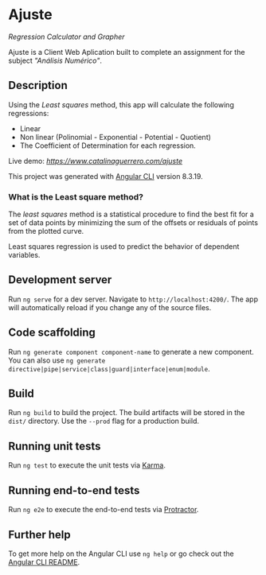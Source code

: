 # Ajuste
_Regression Calculator and Grapher_

Ajuste is a Client Web Aplication built to complete an assignment for the subject _"Análisis Numérico"_.

## Description
Using the _Least squares_ method, this app will calculate the following regressions:
- Linear
- Non linear (Polinomial - Exponential - Potential - Quotient)
- The Coefficient of Determination for each regression.

Live demo: _<https://www.catalinaguerrero.com/ajuste>_

This project was generated with [Angular CLI](https://github.com/angular/angular-cli) version 8.3.19.

### What is the Least square method?
The _least squares_ method is a statistical procedure to find the best fit for a set of data points by minimizing the sum of the offsets or residuals of points from the plotted curve.

Least squares regression is used to predict the behavior of dependent variables.

## Development server

Run `ng serve` for a dev server. Navigate to `http://localhost:4200/`. The app will automatically reload if you change any of the source files.

## Code scaffolding

Run `ng generate component component-name` to generate a new component. You can also use `ng generate directive|pipe|service|class|guard|interface|enum|module`.

## Build

Run `ng build` to build the project. The build artifacts will be stored in the `dist/` directory. Use the `--prod` flag for a production build.

## Running unit tests

Run `ng test` to execute the unit tests via [Karma](https://karma-runner.github.io).

## Running end-to-end tests

Run `ng e2e` to execute the end-to-end tests via [Protractor](http://www.protractortest.org/).

## Further help

To get more help on the Angular CLI use `ng help` or go check out the [Angular CLI README](https://github.com/angular/angular-cli/blob/master/README.md).
